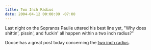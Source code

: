 ```yaml
---
title: Two Inch Radius
date: 2004-04-12 00:00:00 -07:00
---
```


<p>
Last night on the Sopranos Paulie uttered his best line yet, "Why does shittin', pissin', and fuckin' all happen within a two inch radius?"
</p>
<p>
Dooce has a great post today concerning the <a href="http://www.dooce.com/archives/daily/04_11_2004.html">two inch radius</a>.
</p>
